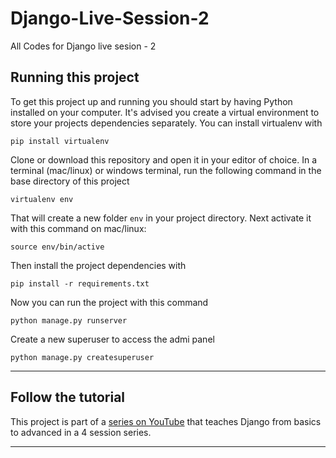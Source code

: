 # Django-Live-Session-2
All Codes for Django live sesion - 2

## Running this project
To get this project up and running you should start by having Python installed on your computer. It's advised you create a virtual environment to store your projects dependencies separately. You can install virtualenv with

```
pip install virtualenv
```

Clone or download this repository and open it in your editor of choice. In a terminal (mac/linux) or windows terminal, run the following command in the base directory of this project

```
virtualenv env
```

That will create a new folder `env` in your project directory. Next activate it with this command on mac/linux:

```
source env/bin/active
```

Then install the project dependencies with

```
pip install -r requirements.txt
```

Now you can run the project with this command

```
python manage.py runserver
```

Create a new superuser to access the admi panel

```
python manage.py createsuperuser
```

---

## Follow the tutorial

This project is part of a [series on YouTube](https://www.youtube.com/channel/UCPMMpzYtoS0atGVKf_MlOyg) that teaches Django from basics to advanced in a 4 session series.

---
